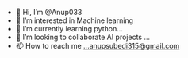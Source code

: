 - 👋 Hi, I’m @Anup033
- 👀 I’m interested in Machine learning
- 🌱 I’m currently learning python...
- 💞️ I’m looking to collaborate AI projects ...
- 📫 How to reach me ...anupsubedi315@gmail.com

<!---
Anup033/Anup033 is a ✨ special ✨ repository because its `README.md` (this file) appears on your GitHub profile.
You can click the Preview link to take a look at your changes.
--->
